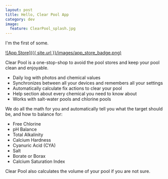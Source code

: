 ```yaml
---
layout: post
title: Hello, Clear Pool App
category: dev
image:
  feature: ClearPool_splash.jpg
---
```


I'm the first of some. 

[![App Store]({{ site.url }}/images/app_store_badge.png)](https://itunes.apple.com/us/app/clear-pool/id920467554?mt=8)
<!-- {: .pull-right} -->

Clear Pool is a one-stop-shop to avoid the pool stores and keep your pool clean and enjoyable. 

- Daily log with photos and chemical values
- Synchronizes between all your devices and remembers all your settings
- Automatically calculate fix actions to clear your pool
- Help section about every chemical you need to know about
- Works with salt-water pools and chlorine pools

We do all the math for you and automatically tell you what the target should be, and how to balance for:

- Free Chlorine
- pH Balance
- Total Alkalinity
- Calcium Hardness
- Cyanuric Acid (CYA)
- Salt
- Borate or Borax
- Calcium Saturation Index

Clear Pool also calculates the volume of your pool if you are not sure.